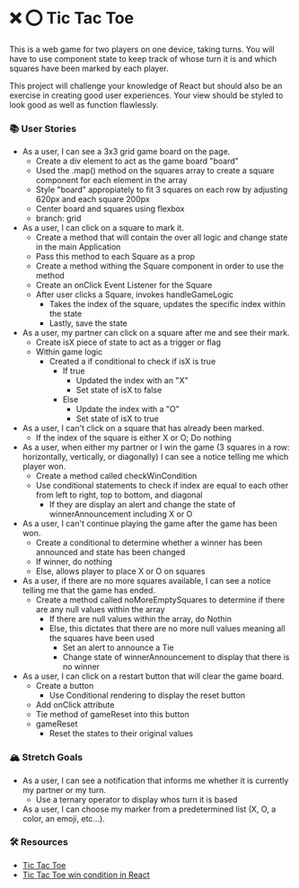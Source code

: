 # ❌ ⭕️ Tic Tac Toe

This is a web game for two players on one device, taking turns. You will have to use component state to keep track of whose turn it is and which squares have been marked by each player.

This project will challenge your knowledge of React but should also be an exercise in creating good user experiences. Your view should be styled to look good as well as function flawlessly.

### 📚 User Stories
- As a user, I can see a 3x3 grid game board on the page.
    - Create a div element to act as the game board "board"
    - Used the .map() method on the squares array to create a square component for each element in the array
    - Style "board" appropiately to fit 3 squares on each row by adjusting 620px and each square 200px
    - Center board and squares using flexbox
    - branch: grid
- As a user, I can click on a square to mark it.
    - Create a method that will contain the over all logic and change state in the main Application
    - Pass this method to each Square as a prop
    - Create a method withing the Square component in order to use the method
    - Create an onClick Event Listener for the Square
    - After user clicks a Square, invokes handleGameLogic
        - Takes the index of the square, updates the specific index within the state
        - Lastly, save the state
- As a user, my partner can click on a square after me and see their mark.
    - Create isX piece of state to act as a trigger or flag
    - Within game logic
        - Created a if conditional to check if isX is true
            - If true 
                - Updated the index with an "X"
                - Set state of isX to false
            - Else
                - Update the index with a "O"
                - Set state of isX to true
- As a user, I can't click on a square that has already been marked.
    - If the index of the square is either X or O; Do nothing
- As a user, when either my partner or I win the game (3 squares in a row: horizontally, vertically, or diagonally) I can see a notice telling me which player won.
    - Create a method called checkWinCondition
    - Use conditional statements to check if index are equal to each other from left to right, top to bottom, and diagonal
        - If they are display an alert and change the state of winnerAnnouncement including X or O
- As a user, I can't continue playing the game after the game has been won.
    - Create a conditional to determine whether a winner has been announced and state has been changed
    - If winner, do nothing
    - Else, allows player to place X or O on squares
- As a user, if there are no more squares available, I can see a notice telling me that the game has ended.
    - Create a method called noMoreEmptySquares to determine if there are any null values within the array
        - If there are null values within the array, do Nothin
        - Else, this dictates that there are no more null values meaning all the squares have been used
            - Set an alert to announce a Tie
            - Change state of winnerAnnouncement to display that there is no winner
- As a user, I can click on a restart button that will clear the game board.
    - Create a button
        - Use Conditional rendering to display the reset button
    - Add onClick attribute
    - Tie method of gameReset into this button
    - gameReset
        - Reset the states to their original values

### 🏔 Stretch Goals
- As a user, I can see a notification that informs me whether it is currently my partner or my turn.
    - Use a ternary operator to display whos turn it is based
- As a user, I can choose my marker from a predetermined list (X, O, a color, an emoji, etc...).

### 🛠 Resources
- [Tic Tac Toe](https://en.wikipedia.org/wiki/Tic-tac-toe)
- [Tic Tac Toe win condition in React](https://forum.freecodecamp.org/t/need-help-understanding-react-tic-tac-toe-winner-function/137840)
